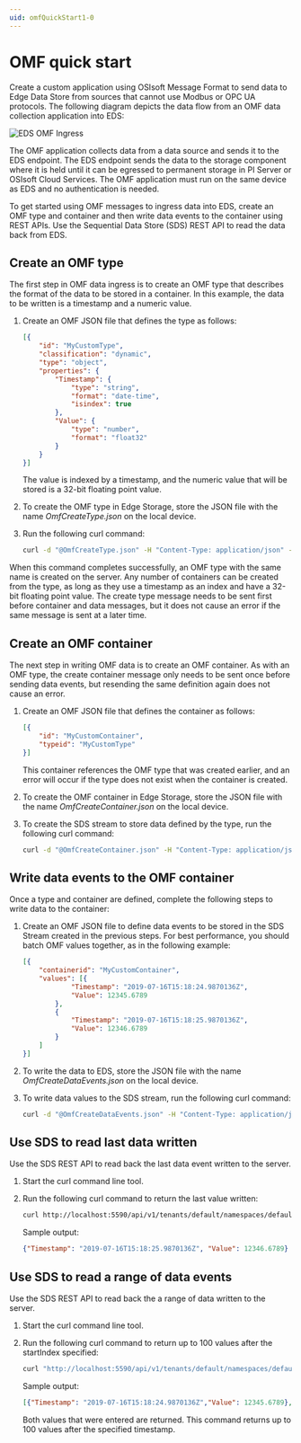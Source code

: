```yaml
---
uid: omfQuickStart1-0
---
```


# OMF quick start

Create a custom application using OSIsoft Message Format to send data to Edge Data Store from sources that cannot use Modbus or OPC UA protocols. The following diagram depicts the data flow from an OMF data collection application into EDS:

![EDS OMF Ingress](https://osisoft.github.io/Edge-Data-Store-Docs/V1/images/OMFIngressExample.jpg "OMF Ingress Example")

The OMF application collects data from a data source and sends it to the EDS endpoint. The EDS endpoint sends the data to the storage component where it is held until it can be egressed to permanent storage in PI Server or OSIsoft Cloud Services. The OMF application must run on the same device as EDS and no authentication is needed. 

To get started using OMF messages to ingress data into EDS, create an OMF type and container and then write data events to the container using REST APIs. Use the Sequential Data Store (SDS) REST API to read the data back from EDS.

## Create an OMF type

The first step in OMF data ingress is to create an OMF type that describes the format of the data to be stored in a container. In this example, the data to be written is a timestamp and a numeric value.

1. Create an OMF JSON file that defines the type as follows:

   ```json
   [{
       "id": "MyCustomType",
       "classification": "dynamic",
       "type": "object",
       "properties": {
           "Timestamp": {
               "type": "string",
               "format": "date-time",
               "isindex": true
           },
           "Value": {
               "type": "number",
               "format": "float32"
           }
       }
   }]
   ```

   The value is indexed by a timestamp, and the numeric value that will be stored is a 32-bit floating point value.
   
2. To create the OMF type in Edge Storage, store the JSON file with the name _OmfCreateType.json_ on the local device.
3. Run the following curl command:

   ```bash
   curl -d "@OmfCreateType.json" -H "Content-Type: application/json" -H "producertoken: x " -H "omfversion: 1.1" -H "action: create" -H "messageformat: json" -H "messagetype: type" -X POST http://localhost:5590/api/v1/tenants/default/namespaces/default/omf/
   ```

When this command completes successfully, an OMF type with the same name is created on the server. Any number of containers can be created from the type, as long as they use a timestamp as an index and have a 32-bit floating point value. The create type message needs to be sent first before container and data messages, but it does not cause an error if the same message is sent at a later time.

## Create an OMF container

The next step in writing OMF data is to create an OMF container. As with an OMF type, the create container message only needs to be sent once before sending data events, but resending the same definition again does not cause an error.

1. Create an OMF JSON file that defines the container as follows:

   ```json
   [{
       "id": "MyCustomContainer",
       "typeid": "MyCustomType"
   }]
   ```

   This container references the OMF type that was created earlier, and an error will occur if the type does not exist when the container is created. 
   
2. To create the OMF container in Edge Storage, store the JSON file with the name _OmfCreateContainer.json_ on the local device.
3. To create the SDS stream to store data defined by the type, run the following curl command:

   ```bash
   curl -d "@OmfCreateContainer.json" -H "Content-Type: application/json" -H "producertoken: x " -H "omfversion: 1.1" -H "action: create" -H "messageformat: json" -H "messagetype: container" -X POST http://localhost:5590/api/v1/tenants/default/namespaces/default/omf/
   ```

## Write data events to the OMF container

Once a type and container are defined, complete the following steps to write data to the container:

1. Create an OMF JSON file to define data events to be stored in the SDS Stream created in the previous steps. For best performance, you should batch OMF values together, as in the following example: 

   ```json
   [{
       "containerid": "MyCustomContainer",
       "values": [{
               "Timestamp": "2019-07-16T15:18:24.9870136Z",
               "Value": 12345.6789
           },
           {
               "Timestamp": "2019-07-16T15:18:25.9870136Z",
               "Value": 12346.6789
           }
       ]
   }]
   ```

2. To write the data to EDS, store the JSON file with the name _OmfCreateDataEvents.json_ on the local device.
3. To write data values to the SDS stream, run the following curl command:

   ```bash
   curl -d "@OmfCreateDataEvents.json" -H "Content-Type: application/json" -H "producertoken: x " -H "omfversion: 1.1" -H "action: create" -H "messageformat: json" -H "messagetype: data" -X POST http://localhost:5590/api/v1/tenants/default/namespaces/default/omf/
   ```

## Use SDS to read last data written

Use the SDS REST API to read back the last data event written to the server. 

1. Start the curl command line tool.
2. Run the following curl command to return the last value written:

   ```bash
   curl http://localhost:5590/api/v1/tenants/default/namespaces/default/streams/MyCustomContainer/Data/Last
   ```

   Sample output:
   
   ```json
   {"Timestamp": "2019-07-16T15:18:25.9870136Z", "Value": 12346.6789}
   ```

## Use SDS to read a range of data events

Use the SDS REST API to read back the a range of data written to the server. 

1. Start the curl command line tool.
2. Run the following curl command to return up to 100 values after the startIndex specified:

   ```bash
   curl "http://localhost:5590/api/v1/tenants/default/namespaces/default/streams/MyCustomContainer/Data?startIndex=2017-07-08T13:00:00Z&count=100"
   ```

   Sample output:
   
   ```json
   [{"Timestamp": "2019-07-16T15:18:24.9870136Z","Value": 12345.6789}, {"Timestamp": "2019-07-16T15:18:25.9870136Z", "Value": 12346.6789}]
   ```

   Both values that were entered are returned. This command returns up to 100 values after the specified timestamp.

